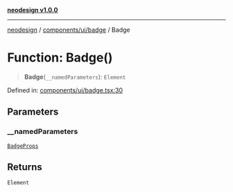 [**neodesign v1.0.0**](../../../../README.md)

***

[neodesign](../../../../modules.md) / [components/ui/badge](../README.md) / Badge

# Function: Badge()

> **Badge**(`__namedParameters`): `Element`

Defined in: [components/ui/badge.tsx:30](https://github.com/mladjom/neodesign/blob/12ebc446849a001345c104056aef95c6372b148e/components/ui/badge.tsx#L30)

## Parameters

### \_\_namedParameters

[`BadgeProps`](../interfaces/BadgeProps.md)

## Returns

`Element`
